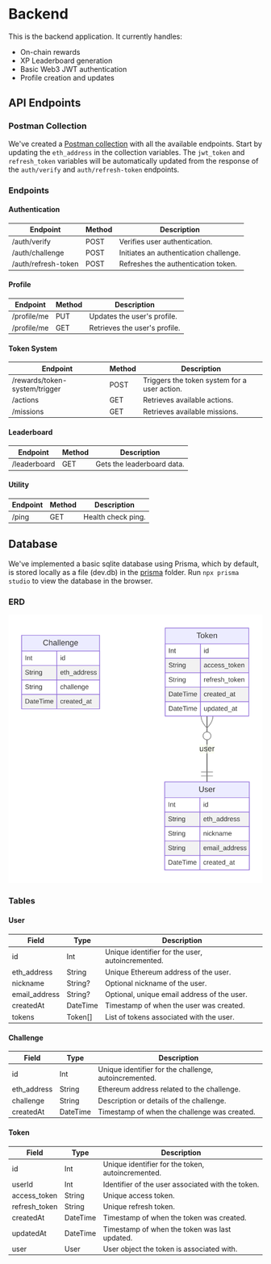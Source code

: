 # Backend

This is the backend application. It currently handles:

- On-chain rewards
- XP Leaderboard generation
- Basic Web3 JWT authentication
- Profile creation and updates

## API Endpoints

### Postman Collection

We've created a [Postman collection](./get-started.postman_collection.json) with all the available endpoints. Start by updating the `eth_address` in the collection variables. The `jwt_token` and `refresh_token` variables will be automatically updated from the response of the `auth/verify` and `auth/refresh-token` endpoints.

### Endpoints

#### Authentication

| Endpoint            | Method | Description                            |
| ------------------- | ------ | -------------------------------------- |
| /auth/verify        | POST   | Verifies user authentication.          |
| /auth/challenge     | POST   | Initiates an authentication challenge. |
| /auth/refresh-token | POST   | Refreshes the authentication token.    |

#### Profile

| Endpoint    | Method | Description                   |
| ----------- | ------ | ----------------------------- |
| /profile/me | PUT    | Updates the user's profile.   |
| /profile/me | GET    | Retrieves the user's profile. |

#### Token System

| Endpoint                      | Method | Description                                  |
| ----------------------------- | ------ | -------------------------------------------- |
| /rewards/token-system/trigger | POST   | Triggers the token system for a user action. |
| /actions                      | GET    | Retrieves available actions.                 |
| /missions                     | GET    | Retrieves available missions.                |

#### Leaderboard

| Endpoint     | Method | Description                |
| ------------ | ------ | -------------------------- |
| /leaderboard | GET    | Gets the leaderboard data. |

#### Utility

| Endpoint | Method | Description        |
| -------- | ------ | ------------------ |
| /ping    | GET    | Health check ping. |

## Database

We've implemented a basic sqlite database using Prisma, which by default, is stored locally as a file (dev.db) in the [prisma](./backend/prisma/) folder. Run `npx prisma studio` to view the database in the browser.

### ERD

![Entity-Relationship Diagram](../prisma-erd.svg)

### Tables

#### User

| Field         | Type     | Description                                      |
| ------------- | -------- | ------------------------------------------------ |
| id            | Int      | Unique identifier for the user, autoincremented. |
| eth_address   | String   | Unique Ethereum address of the user.             |
| nickname      | String?  | Optional nickname of the user.                   |
| email_address | String?  | Optional, unique email address of the user.      |
| createdAt     | DateTime | Timestamp of when the user was created.          |
| tokens        | Token[]  | List of tokens associated with the user.         |

#### Challenge

| Field       | Type     | Description                                           |
| ----------- | -------- | ----------------------------------------------------- |
| id          | Int      | Unique identifier for the challenge, autoincremented. |
| eth_address | String   | Ethereum address related to the challenge.            |
| challenge   | String   | Description or details of the challenge.              |
| createdAt   | DateTime | Timestamp of when the challenge was created.          |

#### Token

| Field         | Type     | Description                                       |
| ------------- | -------- | ------------------------------------------------- |
| id            | Int      | Unique identifier for the token, autoincremented. |
| userId        | Int      | Identifier of the user associated with the token. |
| access_token  | String   | Unique access token.                              |
| refresh_token | String   | Unique refresh token.                             |
| createdAt     | DateTime | Timestamp of when the token was created.          |
| updatedAt     | DateTime | Timestamp of when the token was last updated.     |
| user          | User     | User object the token is associated with.         |
